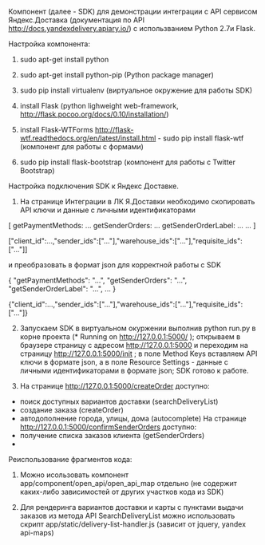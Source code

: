Компонент (далее - SDK) для демонстрации интеграции с API сервисом Яндекс.Доставка (документация по API http://docs.yandexdelivery.apiary.io/) с использванием Python 2.7и Flask.

Настройка компонента:
1. sudo apt-get install python

2. sudo apt-get install python-pip (Python package manager)

3. sudo pip install virtualenv (виртуальное окружение для работы SDK)

4. install Flask (python lighweight web-framework, http://flask.pocoo.org/docs/0.10/installation/)

5. install Flask-WTForms http://flask-wtf.readthedocs.org/en/latest/install.html - sudo pip install flask-wtf (компонент для работы с формами)

6. sudo pip install flask-bootstrap (компонент для работы с Twitter Bootstrap)

Настройка подключения SDK к Яндекс Доставке.
1. На странице Интеграции в ЛК Я.Доставки необходимо скопировать API ключи и данные с личными идентификаторами

[
getPaymentMethods: ...
getSenderOrders: ...
getSenderOrderLabel: ...
...
]

["client_id":...,"sender_ids":["..."],"warehouse_ids":["..."],"requisite_ids":["..."]]

и преобразовать в формат json для корректной работы с SDK

{
  "getPaymentMethods": "...",
  "getSenderOrders": "...",
  "getSenderOrderLabel": "...",
  ...
}

{"client_id":...,"sender_ids":["..."],"warehouse_ids":["..."],"requisite_ids":["..."]}

2. Запускаем SDK в виртуальном окуржении выполнив python run.py в корне проекта (* Running on http://127.0.0.1:5000/ ); 
открываем в браузере страницу с адресом http://127.0.0.1:5000 и переходим на страницу http://127.0.0.1:5000/init ;
в поле Method Keys вставляем API ключи в формате json, а в поле Resource Settings - данные с личными идентификаторами в формате json;
SDK готово к работе.

3. На странице http://127.0.0.1:5000/createOrder доступно: 
- поиск доступных вариантов доставки (searchDeliveryList) 
- создание заказа (createOrder)
- автодополнение города, улицы, дома (autocomplete)
   На странице http://127.0.0.1:5000/confirmSenderOrders доступно:
- получение списка заказов клиента (getSenderOrders)
- 

Реиспользование фрагментов кода:

1. Можно исользовать компонент app/component/open_api/open_api_map отдельно (не содержит каких-либо зависимостей от других участков кода из SDK)

2. Для рендеринга вариантов доставки и карты с пунктами выдачи заказов из метода API SearchDeliveryList можно использовать скрипт app/static/delivery-list-handler.js (зависит от jquery, yandex api-maps)

